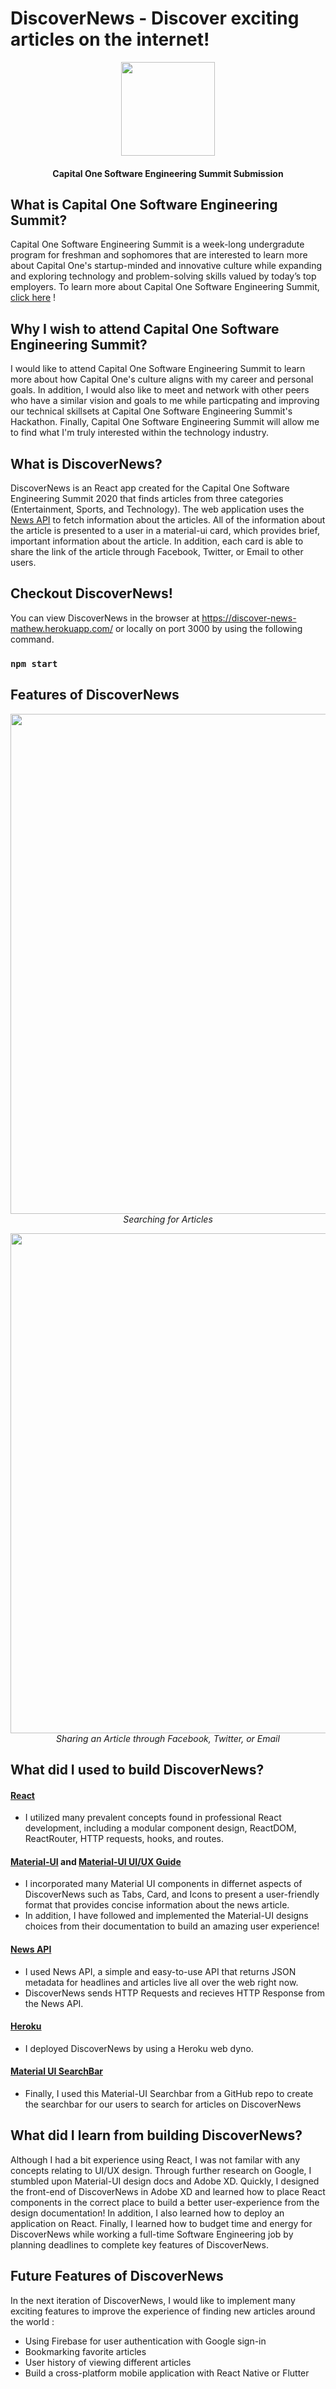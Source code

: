 # DiscoverNews - Discover exciting articles on the internet!
<p align="center">
    <img src="https://cdn.lensa.com/img/company-logos/bdc1584d250ab1a65f2b4b4a78f2c7ac" width="150">
  </a>
  <h4 align="center">Capital One Software Engineering Summit Submission</h4>
  
## What is Capital One Software Engineering Summit? 
Capital One Software Engineering Summit is a week-long undergradute program for freshman and sophomores that are interested to learn more about Capital One's startup-minded and innovative culture while expanding and exploring technology and problem-solving skills valued by today’s top employers. To learn more about Capital One Software Engineering Summit, [click here](https://campus.capitalone.com/summits/ "Capital One SES") ! 

## Why I wish to attend Capital One Software Engineering Summit?
I would like to attend Capital One Software Engineering Summit to learn more about how Capital One's culture aligns with my career and personal goals. In addition, I would also like to meet and network with other peers who have a similar vision and goals to me while particpating and improving our technical skillsets at Capital One Software Engineering Summit's Hackathon. Finally, Capital One Software Engineering Summit will allow me to find what I'm truly interested within the technology industry. 

## What is DiscoverNews?
DiscoverNews is an React app created for the Capital One Software Engineering Summit 2020 that finds articles from three categories (Entertainment, Sports, and     Technology). The web application uses the [News API](https://newsapi.org/ "News API Documentation") to fetch information about the articles.  All of the information about the article is presented to a user in a material-ui card, which provides brief, important information about the article. In addition, each card is able to share the link of the article through Facebook, Twitter, or Email to other users. 

## Checkout DiscoverNews!
You can view DiscoverNews in the browser at https://discover-news-mathew.herokuapp.com/ or locally on port 3000 by using the following command. 
### `npm start`

## Features of DiscoverNews

<p align="center">
 <img src="http://g.recordit.co/sTa6RP8lhW.gif" width="800">
 <br>
 <em>Searching for Articles</em>
</p>

<p align="center">
 <img src="http://g.recordit.co/Co0hWXdpWe.gif" width="800">
 <br>
 <em>Sharing an Article through Facebook, Twitter, or Email</em>
</p>


## What did I used to build DiscoverNews?
#### [React](https://reactjs.org/ "React") 
* I utilized many prevalent concepts found in professional React development, including a modular component design, ReactDOM, ReactRouter, HTTP requests, hooks, and routes.
#### [Material-UI](https://material-ui.com/ "Material-UI") and [Material-UI UI/UX Guide](https://material.io/design "Material-UI Design UI/UX Guide")
* I incorporated many Material UI components in differnet aspects of DiscoverNews such as Tabs, Card, and Icons to present a user-friendly format that provides concise information about the news article. 
* In addition, I have followed and implemented the Material-UI designs choices from their documentation to build an amazing user experience!
#### [News API](https://newsapi.org/ "News API Documentation") 
*  I used News API, a simple and easy-to-use API that returns JSON metadata for headlines and articles live all over the web right now.
*  DiscoverNews sends HTTP Requests and recieves HTTP Response from the News API.
#### [Heroku](https://www.heroku.com/, "Heroku")
* I deployed DiscoverNews by using a Heroku web dyno.
#### [Material UI SearchBar](https://github.com/TeamWertarbyte/material-ui-search-bar, "Material-UI Searchbar") 
* Finally, I used this Material-UI Searchbar from a GitHub repo to create the searchbar for our users to search for articles on DiscoverNews 

## What did I learn from building DiscoverNews?
Although I had a bit experience using React, I was not familar with any concepts relating to UI/UX design. Through further research on Google, I stumbled upon Material-UI design docs and Adobe XD. Quickly, I designed the front-end of DiscoverNews in Adobe XD and learned how to place React components in the correct place to build a better user-experience from the design documentation! In addition, I also learned how to deploy an application on React. Finally, I learned how to budget time and energy for DiscoverNews while working a full-time Software Engineering job by planning deadlines to complete key features of DiscoverNews. 

## Future Features of DiscoverNews 
In the next iteration of DiscoverNews, I would like to implement many exciting features to improve the experience of finding new articles around the world : 
* Using Firebase for user authentication with Google sign-in 
* Bookmarking favorite articles 
* User history of viewing different articles 
* Build a cross-platform mobile application with React Native or Flutter 
    
</p>
